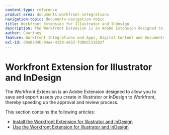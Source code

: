 ```yaml
---
content-type: reference
product-area: documents;workfront-integrations
navigation-topic: documents-navigation-topic
title: Workfront Extension for Illustrator and InDesign
description: The Workfront Extension is an Adobe Extension designed to allow you to save and export assets you create in Illustrator or InDesign to Workfront, thereby speeding up the approval and review process.
author: Courtney
feature: Workfront Integrations and Apps, Digital Content and Documents
exl-id: d9a02d4b-94ae-4150-a932-fd88d131892f
---
```

# Workfront Extension for Illustrator and InDesign

<!--
>[!IMPORTANT]
>
>We are removing the Workfront extension for Illustrator and InDesign from the Creative Cloud exchange in mid-November.
-->

The Workfront Extension is an Adobe Extension designed to allow you to save and export assets you create in Illustrator or InDesign to Workfront, thereby speeding up the approval and review process.

This section contains the following articles:

* [Install the Workfront Extension for Illustrator and InDesign](../../documents/workfront-for-adobe-creative-cloud/installl-wf-adobe-cc.md) 
* [Use the Workfront Extension for Illustrator and InDesign](../../documents/workfront-for-adobe-creative-cloud/use-wf-adobe-cc.md)
